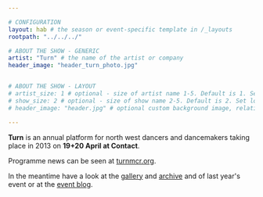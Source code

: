 ```yaml
---

# CONFIGURATION
layout: hab # the season or event-specific template in /_layouts
rootpath: "../../../"

# ABOUT THE SHOW - GENERIC
artist: "Turn" # the name of the artist or company
header_image: "header_turn_photo.jpg"   


# ABOUT THE SHOW - LAYOUT
# artist_size: 1 # optional - size of artist name 1-5. Default is 1. Set longer names to lower values
# show_size: 2 # optional - size of show name 2-5. Default is 2. Set longer names to lower values
# header_image: "header.jpg" # optional custom background image, relative to current page

---
```


**Turn** is an annual platform for north west dancers and dancemakers taking place in 2013 on **19+20 April at Contact**.  

Programme news can be seen at [turnmcr.org](/current/2013-turn/index.html).

In the meantime have a look at the [gallery](/galleries/2012-turn/index.html)  and [archive](/archive/2012-springsummer/turn) and of last year's event or at the [event blog](http://turnmcr.posterous.com).    




